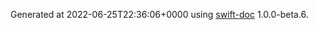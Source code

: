 Generated at 2022-06-25T22:36:06+0000 using [swift-doc](https://github.com/SwiftDocOrg/swift-doc) 1.0.0-beta.6.
